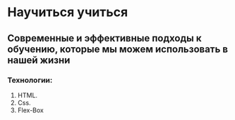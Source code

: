 # Научиться учиться
## Современные и эффективные подходы к обучению, которые мы можем использовать в нашей жизни
### Технологии:
1. HTML.
2. Css.
3. Flex-Box


